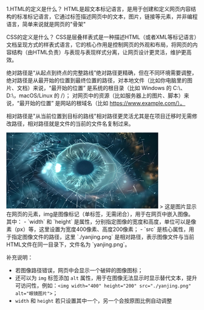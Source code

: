 1.HTML的定义是什么？
HTML是超文本标记语言，是用于创建和定义网页内容结构的标准标记语言，它通过标签描述网页中的文本，图片，链接等元素，并非编程语言，简单来说就是网页的"骨架"

CSS的定义是什么？
CSS是层叠样表式是一种描述HTML（或者XML等标记语言）文档呈现方式的样表式语言，它的核心作用是控制网页的外观和布局，将网页的内容结构（由HTML负责）与表现与表现样式分离，让网页设计更灵活，维护更高效。

绝对路径是“从起点到终点的完整路线”绝对路径更精确，但在不同环境需要调整，绝对路径是从最开始的位置到最终位置的路径，对本地文件（比如你电脑里的图片、文档）来说，“最开始的位置” 是系统的根目录（比如 Windows 的 C:\、D:\，macOS/Linux 的 /）；
对网页中的资源（比如服务器上的图片、脚本）来说，“最开始的位置” 是网站的根域名（比如 https://www.example.com/）。


相对路径是"从当前位置到目标的路线"相对路径更灵活尤其是在项目迁移时无需修改路径，相对路径就是文件的当前的文件名复制过来。

<img width="400" height="200" src="./yanjing.png">
>
这是图片显示在网页的元素，img是图像标记（单标签，无需闭合），用于在网页中嵌入图像。其中：
- `width` 和 `height` 是属性，分别指定图像的宽度和高度，单位可以是像素（px）等，这里设置为宽度400像素、高度200像素；
- `src` 是核心属性，用于指定图像文件的路径，这里 `./yanjing.png` 是相对路径，表示图像文件与当前HTML文件在同一目录下，文件名为 `yanjing.png`。

补充说明：
- 若图像路径错误，网页中会显示一个破碎的图像图标；
- 还可以为 `img` 标签添加 `alt` 属性，用于在图像无法显示时显示替代文本，提升可访问性，例如：`<img width="400" height="200" src="./yanjing.png" alt="眼镜图片">`；
- `width` 和 `height` 若只设置其中一个，另一个会按原图比例自动调整





